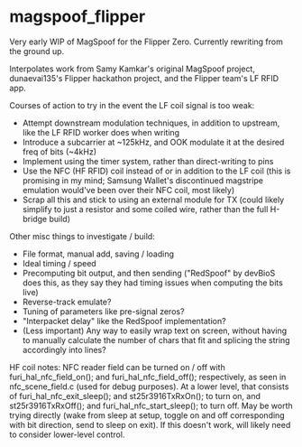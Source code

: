 # magspoof_flipper
Very early WIP of MagSpoof for the Flipper Zero. Currently rewriting from the ground up.

Interpolates work from Samy Kamkar's original MagSpoof project, dunaevai135's Flipper hackathon project, and the Flipper team's LF RFID app.

Courses of action to try in the event the LF coil signal is too weak:
- Attempt downstream modulation techniques, in addition to upstream, like the LF RFID worker does when writing
- Introduce a subcarrier at ~125kHz, and OOK modulate it at the desired freq of bits (~4kHz)
- Implement using the timer system, rather than direct-writing to pins
- Use the NFC (HF RFID) coil instead of or in addition to the LF coil (this is promising in my mind; Samsung Wallet's discontinued magstripe emulation would've been over their NFC coil, most likely)
- Scrap all this and stick to using an external module for TX (could likely simplify to just a resistor and some coiled wire, rather than the full H-bridge build)

Other misc things to investigate / build:
- File format, manual add, saving / loading
- Ideal timing / speed
- Precomputing bit output, and then sending ("RedSpoof" by devBioS does this, as they say they had timing issues when computing the bits live)
- Reverse-track emulate?
- Tuning of parameters like pre-signal zeros?
- "Interpacket delay" like the RedSpoof implementation?
- (Less important) Any way to easily wrap text on screen, without having to manually calculate the number of chars that fit and splicing the string accordingly into lines?


HF coil notes:
NFC reader field can be turned on / off with furi_hal_nfc_field_on(); and furi_hal_nfc_field_off(); respectively, as seen in nfc_scene_field.c (used for debug purposes). At a lower level, that consists of furi_hal_nfc_exit_sleep(); and st25r3916TxRxOn(); to turn on, and st25r3916TxRxOff(); and furi_hal_nfc_start_sleep(); to turn off. May be worth trying directly (wake from sleep at setup, toggle on and off corresponding with bit direction, send to sleep on exit). If this doesn't work, will likely need to consider lower-level control.
